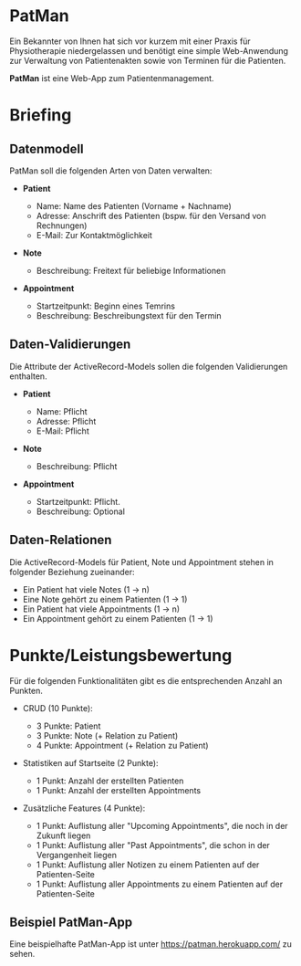 # PatMan

Ein Bekannter von Ihnen hat sich vor kurzem mit einer Praxis für Physiotherapie
niedergelassen und benötigt eine simple Web-Anwendung zur Verwaltung von Patientenakten
sowie von Terminen für die Patienten.

**PatMan** ist eine Web-App zum Patientenmanagement.


# Briefing

## Datenmodell

PatMan soll die folgenden Arten von Daten verwalten:


* **Patient**
  * Name: Name des Patienten (Vorname + Nachname)
  * Adresse: Anschrift des Patienten (bspw. für den Versand von Rechnungen)
  * E-Mail: Zur Kontaktmöglichkeit

* **Note**
  * Beschreibung: Freitext für beliebige Informationen

* **Appointment**
  * Startzeitpunkt: Beginn eines Temrins
  * Beschreibung: Beschreibungstext für den Termin


## Daten-Validierungen

Die Attribute der ActiveRecord-Models sollen die folgenden Validierungen enthalten.

* **Patient**
  * Name: Pflicht
  * Adresse: Pflicht
  * E-Mail: Pflicht

* **Note**
  * Beschreibung: Pflicht

* **Appointment**
  * Startzeitpunkt: Pflicht.
  * Beschreibung: Optional


## Daten-Relationen

Die ActiveRecord-Models für Patient, Note und Appointment stehen in folgender Beziehung zueinander:

* Ein Patient hat viele Notes (1 -> n)
* Eine Note gehört zu einem Patienten (1 -> 1)
* Ein Patient hat viele Appointments (1 -> n)
* Ein Appointment gehört zu einem Patienten (1 -> 1)


# Punkte/Leistungsbewertung

Für die folgenden Funktionalitäten gibt es die entsprechenden Anzahl an Punkten.

* CRUD (10 Punkte):
  * 3 Punkte: Patient
  * 3 Punkte: Note (+ Relation zu Patient)
  * 4 Punkte: Appointment (+ Relation zu Patient)

* Statistiken auf Startseite (2 Punkte):
  * 1 Punkt: Anzahl der erstellten Patienten
  * 1 Punkt: Anzahl der erstellten Appointments

* Zusätzliche Features (4 Punkte):
  * 1 Punkt: Auflistung aller "Upcoming Appointments", die noch in der Zukunft liegen
  * 1 Punkt: Auflistung aller "Past Appointments", die schon in der Vergangenheit liegen
  * 1 Punkt: Auflistung aller Notizen zu einem Patienten auf der Patienten-Seite
  * 1 Punkt: Auflistung aller Appointments zu einem Patienten auf der Patienten-Seite


## Beispiel PatMan-App

Eine beispielhafte PatMan-App ist unter
<https://patman.herokuapp.com/>
zu sehen.

